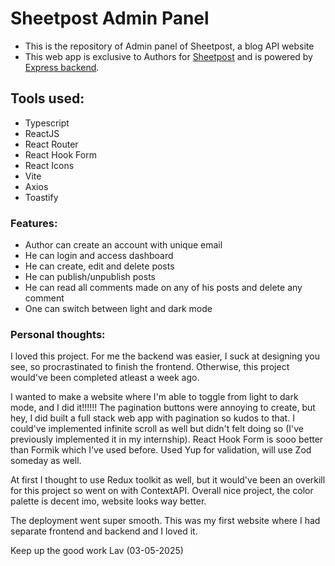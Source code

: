 # Sheetpost Admin Panel

- This is the repository of Admin panel of Sheetpost, a blog API website
- This web app is exclusive to Authors for [Sheetpost](https://sheetpost.vercel.app) and is powered by [Express backend](https://github.com/lavhuyaar/sheetpost_backend.git).

## Tools used:

- Typescript
- ReactJS
- React Router
- React Hook Form
- React Icons
- Vite
- Axios
- Toastify

### Features:

- Author can create an account with unique email
- He can login and access dashboard
- He can create, edit and delete posts
- He can publish/unpublish posts
- He can read all comments made on any of his posts and delete any comment
- One can switch between light and dark mode

### Personal thoughts:

I loved this project. For me the backend was easier, I suck at designing you see, so procrastinated to finish the frontend. Otherwise, this project would've been completed atleast a week ago.

I wanted to make a website where I'm able to toggle from light to dark mode, and I did it!!!!!! The pagination buttons were annoying to create, but hey, I did built a full stack web app with pagination so kudos to that. I could've implemented infinite scroll as well but didn't felt doing so (I've previously implemented it in my internship). React Hook Form is sooo better than Formik which I've used before. Used Yup for validation, will use Zod someday as well.

At first I thought to use Redux toolkit as well, but it would've been an overkill for this project so went on with ContextAPI. Overall nice project, the color palette is decent imo, website looks way better.

The deployment went super smooth. This was my first website where I had separate frontend and backend and I loved it.

Keep up the good work Lav (03-05-2025)
